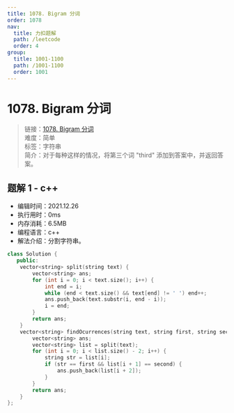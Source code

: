 ```yaml
---
title: 1078. Bigram 分词
order: 1078
nav:
  title: 力扣题解
  path: /leetcode
  order: 4
group:
  title: 1001-1100
  path: /1001-1100
  order: 1001
---
```


# 1078. Bigram 分词

> 链接：[1078. Bigram 分词](https://leetcode-cn.com/problems/occurrences-after-bigram/)  
> 难度：简单  
> 标签：字符串  
> 简介：对于每种这样的情况，将第三个词 "third" 添加到答案中，并返回答案。

## 题解 1 - c++

- 编辑时间：2021.12.26
- 执行用时：0ms
- 内存消耗：6.5MB
- 编程语言：c++
- 解法介绍：分割字符串。

```c++
class Solution {
   public:
    vector<string> split(string text) {
        vector<string> ans;
        for (int i = 0; i < text.size(); i++) {
            int end = i;
            while (end < text.size() && text[end] != ' ') end++;
            ans.push_back(text.substr(i, end - i));
            i = end;
        }
        return ans;
    }
    vector<string> findOcurrences(string text, string first, string second) {
        vector<string> ans;
        vector<string> list = split(text);
        for (int i = 0; i < list.size() - 2; i++) {
            string str = list[i];
            if (str == first && list[i + 1] == second) {
                ans.push_back(list[i + 2]);
            }
        }
        return ans;
    }
};
```
